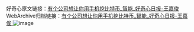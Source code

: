 好奇心原文链接：[有个公司想让你用手机挖比特币_智能_好奇心日报-王嘉俊 ](https://www.qdaily.com/articles/9752.html)
WebArchive归档链接：[有个公司想让你用手机挖比特币_智能_好奇心日报-王嘉俊 ](http://web.archive.org/web/20190623154917/https://www.qdaily.com/articles/9752.html)
![image](http://ww3.sinaimg.cn/large/007d5XDply1g3vghyo2rtj30u02pv7wh)